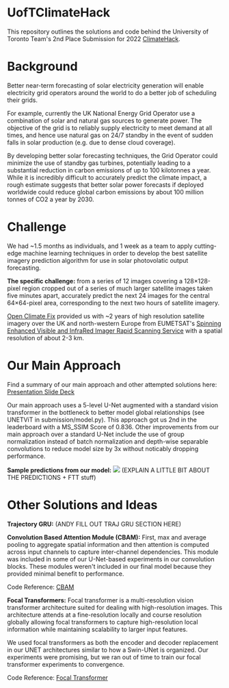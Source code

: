 # UofTClimateHack

This repository outlines the solutions and code behind the University of Toronto Team's 2nd Place Submission for 2022 [ClimateHack](https://climatehack.ai/).

# Background
Better near-term forecasting of solar electricity generation will enable electricity grid operators around the world to do a better job of scheduling their grids. 

For example, currently the UK National Energy Grid Operator use a combination of solar and natural gas sources to generate power. The objective of the grid is to reliably supply electricity to meet demand at all times, and hence use natural gas on 24/7 standby in the event of sudden falls in solar production (e.g. due to dense cloud coverage). 

By developing better solar forecasting techniques, the Grid Operator could minimize the use of standby gas turbines, potentially leading to a substantial reduction in carbon emissions of up to 100 kilotonnes a year. While it is incredibly difficult to accurately predict the climate impact, a rough estimate suggests that better solar power forecasts if deployed worldwide could reduce global carbon emissions by about 100 million tonnes of CO2 a year by 2030.

# Challenge
We had ~1.5 months as individuals, and 1 week as a team to apply cutting-edge machine learning techniques in order to develop the best satellite imagery prediction algorithm for use in solar photovolatic output forecasting. 

**The specific challenge:** from a series of 12 images covering a 128×128-pixel region cropped out of a series of much larger satellite images taken five minutes apart, accurately predict the next 24 images for the central 64×64-pixel area, corresponding to the next two hours of satellite imagery.

[Open Climate Fix](https://www.openclimatefix.org/) provided us with ~2 years of high resolution satellite imagery over the UK and north-western Europe from EUMETSAT's [Spinning Enhanced Visible and InfraRed Imager Rapid Scanning Service](https://www.eumetsat.int/rapid-scanning-service) with a spatial resolution of about 2-3 km. 

# Our Main Approach
Find a summary of our main approach and other attempted solutions here: [Presentation Slide Deck](https://drive.google.com/file/d/1FbSnPaqEpnLMwjqKs3ynlENwFnrbznGU/view?usp=sharing)

Our main approach uses a 5-level U-Net augmented with a standard vision transformer in the bottleneck to better model global relationships (see UNETViT in submission/model.py). This approach got us 2nd in the leaderboard with a MS_SSIM Score of 0.836. Other improvements from our main approach over a standard U-Net include the use of group normalization instead of batch normalization and depth-wise separable convolutions to reduce model size by 3x without noticably dropping performance.

**Sample predictions from our model:**
![](https://github.com/bogey12/UofTClimateHack/blob/TonyDev/anim_UNet_VIT/2.gif)
(EXPLAIN A LITTLE BIT ABOUT THE PREDICTIONS + FTT stuff)

# Other Solutions and Ideas
**Trajectory GRU:** (ANDY FILL OUT TRAJ GRU SECTION HERE)

**Convolution Based Attention Module (CBAM):** First, max and average pooling to aggregate spatial information and then attention is computed across input channels to capture inter-channel dependencies. This module was included in some of our U-Net-based experiments in our convolution blocks. These modules weren't included in our final model because they provided minimal benefit to performance.

Code Reference: [CBAM](https://github.com/elbuco1/CBAM)

**Focal Transformers:** Focal transformer is a multi-resolution vision transformer architecture suited for dealing with high-resolution images. This architecture attends at a fine-resolution locally and course resolution globally allowing focal transformers to capture high-resolution local information while maintaining scalability to larger input features. 

We used focal transformers as both the encoder and decoder replacement in our UNET architectures similar to how a Swin-UNet is organized. Our experiments were promising, but we ran out of time to train our focal transformer experiments to convergence.

Code Reference: [Focal Transformer](https://github.com/microsoft/Focal-Transformer)

